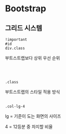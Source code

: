 # Bootstrap

## 그리드 시스템

    !important
    #id
    div.class

부트스트랩보다 상위 우선 순위

<br><br>

    .class

부트스트랩의 스타일 적용 방식
<br><br>


    .col-lg-4

lg = 기준이 도는 화면의 사이즈

4 =  12등분 중 차지할 비율